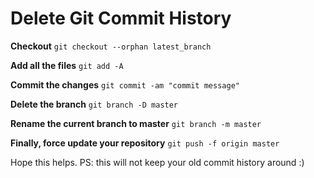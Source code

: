 # Delete Git Commit History

**Checkout**
`git checkout --orphan latest_branch`


**Add all the files**
`git add -A`


**Commit the changes**
`git commit -am "commit message"`


**Delete the branch**
`git branch -D master`


**Rename the current branch to master**
`git branch -m master`


**Finally, force update your repository**
`git push -f origin master`


Hope this helps. PS: this will not keep your old commit history around :)